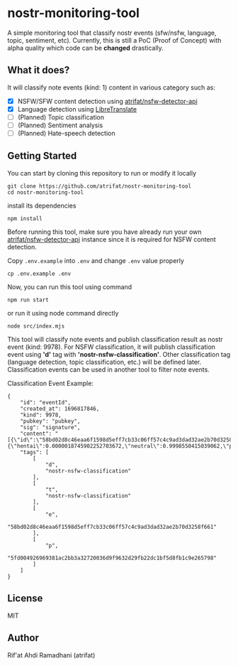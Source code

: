 # nostr-monitoring-tool

A simple monitoring tool that classify nostr events (sfw/nsfw, language, topic, sentiment, etc). Currently, this is still a PoC (Proof of Concept) with alpha quality which code can be **changed** drastically.

## What it does?

It will classify note events (kind: 1) content in various category such as:

- [x] NSFW/SFW content detection using [atrifat/nsfw-detector-api](https://github.com/atrifat/nsfw-detector-api)
- [x] Language detection using [LibreTranslate](https://github.com/LibreTranslate/LibreTranslate)
- [ ] (Planned) Topic classification
- [ ] (Planned) Sentiment analysis
- [ ] (Planned) Hate-speech detection

## Getting Started

You can start by cloning this repository to run or modify it locally

```
git clone https://github.com/atrifat/nostr-monitoring-tool
cd nostr-monitoring-tool
```

install its dependencies

```
npm install
```

Before running this tool, make sure you have already run your own [atrifat/nsfw-detector-api](https://github.com/atrifat/nsfw-detector-api) instance since it is required for NSFW content detection.

Copy `.env.example` into `.env` and change `.env` value properly
```
cp .env.example .env
``` 

Now, you can run this tool using command

```
npm run start
```

or run it using node command directly

```
node src/index.mjs
```

This tool will classify note events and publish classification result as nostr event (kind: 9978). For NSFW classification, it will publish classification event using **'d'** tag with **'nostr-nsfw-classification'**. Other classification tag (language detection, topic classification, etc.) will be defined later. Classification events can be used in another tool to filter note events.

Classification Event Example:

```
{
    "id": "eventId",
    "created_at": 1696817846,
    "kind": 9978,
    "pubkey": "pubkey",
    "sig": "signature",
    "content": "[{\"id\":\"58bd02d8c46eaa6f1598d5eff7cb33c06ff57c4c9ad3dad32ae2b70d3258f661\",\"author\":\"5fd004926969381ac2bb3a32720036d9f9632d29fb22dc1bf5d8fb1c9e265798\",\"is_activitypub_user\":false,\"has_content_warning\":false,\"has_nsfw_hashtag\":false,\"probably_nsfw\":false,\"high_probably_nsfw\":false,\"responsible_nsfw\":true,\"data\":{\"hentai\":0.0000018745902252703672,\"neutral\":0.9998550415039062,\"pornography\":0.0000746770019759424,\"sexy\":0.00006828152254456654,\"predictedLabel\":\"neutral\"},\"url\":\"https://image.nostr.build/b54386359e8ae33e261f29802ae690afc11f93096d9366c3317dd619f5d55c4a.jpg\"}]",
    "tags": [
        [
            "d",
            "nostr-nsfw-classification"
        ],
        [
            "t",
            "nostr-nsfw-classification"
        ],
        [
            "e",
            "58bd02d8c46eaa6f1598d5eff7cb33c06ff57c4c9ad3dad32ae2b70d3258f661"
        ],
        [
            "p",
            "5fd004926969381ac2bb3a32720036d9f9632d29fb22dc1bf5d8fb1c9e265798"
        ]
    ]
}
```

## License

MIT

## Author

Rif'at Ahdi Ramadhani (atrifat)
